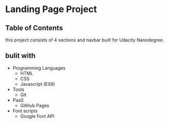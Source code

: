 # Landing Page Project

## Table of Contents

this project consists of 4 sections and navbar built for Udacity Nanodegree.

## bulit with
- Programming Languages
    - HTML
    - CSS
    - Javascript (ES6)
- Tools
    - Git
- PaaS
    - GitHub Pages
- Font scripts
    - Google Font API